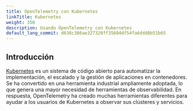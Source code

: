```yaml
---
title: OpenTelemetry con Kubernetes
linkTitle: Kubernetes
weight: 350
description: Usando OpenTelemetry con Kubernetes
default_lang_commit: d638c386ae327328ff35604df54fa6ddd8b51b65
---
```


## Introducción

[Kubernetes](https://kubernetes.io/) es un sistema de código abierto para automatizar
la implementación, el escalado y la gestión de aplicaciones en contenedores. Se ha convertido
en una herramienta industrial ampliamente adoptada, lo que genera una mayor necesidad de herramientas de observabilidad. En respuesta, OpenTelemetry ha creado muchas herramientas diferentes para ayudar a los usuarios de Kubernetes a observar sus clústeres y servicios.
